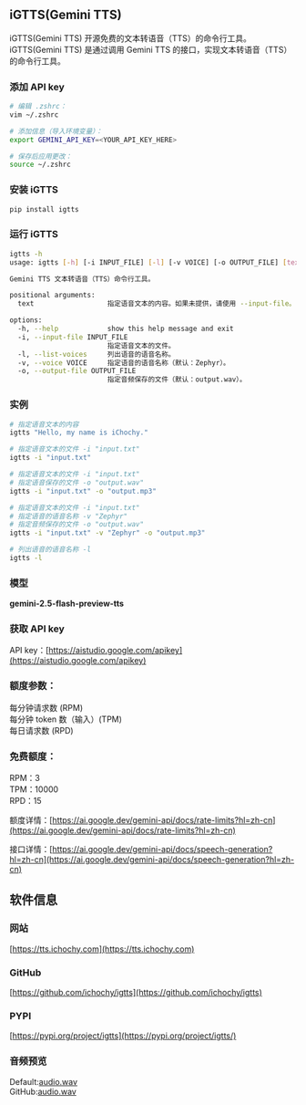 ## iGTTS(Gemini TTS)
iGTTS(Gemini TTS) 开源免费的文本转语音（TTS）的命令行工具。  
iGTTS(Gemini TTS) 是通过调用 Gemini TTS 的接口，实现文本转语音（TTS）的命令行工具。

### 添加 API key
```bash
# 编辑 .zshrc：
vim ~/.zshrc

# 添加信息（导入环境变量）：
export GEMINI_API_KEY=<YOUR_API_KEY_HERE>

# 保存后应用更改：
source ~/.zshrc
```
### 安装 iGTTS
```bash
pip install igtts
```

### 运行 iGTTS
```bash
igtts -h
usage: igtts [-h] [-i INPUT_FILE] [-l] [-v VOICE] [-o OUTPUT_FILE] [text]

Gemini TTS 文本转语音（TTS）命令行工具。

positional arguments:
  text                  指定语音文本的内容。如果未提供，请使用 --input-file。

options:
  -h, --help            show this help message and exit
  -i, --input-file INPUT_FILE
                        指定语音文本的文件。
  -l, --list-voices     列出语音的语音名称。
  -v, --voice VOICE     指定语音的语音名称（默认：Zephyr）。
  -o, --output-file OUTPUT_FILE
                        指定音频保存的文件（默认：output.wav）。
```

### 实例
```bash
# 指定语音文本的内容
igtts "Hello, my name is iChochy."

# 指定语音文本的文件 -i "input.txt"
igtts -i "input.txt"

# 指定语音文本的文件 -i "input.txt"
# 指定语音保存的文件 -o "output.wav"
igtts -i "input.txt" -o "output.mp3"

# 指定语音文本的文件 -i "input.txt"
# 指定语音的语音名称 -v "Zephyr"
# 指定音频保存的文件 -o "output.wav"
igtts -i "input.txt" -v "Zephyr" -o "output.mp3"

# 列出语音的语音名称 -l
igtts -l
```

### 模型
**gemini-2.5-flash-preview-tts**  

### 获取 API key
API key：[https://aistudio.google.com/apikey](https://aistudio.google.com/apikey)

### 额度参数：
每分钟请求数 (RPM)  
每分钟 token 数（输入）(TPM)  
每日请求数 (RPD)  

### 免费额度：
RPM：3	  
TPM：10000	  
RPD：15  

额度详情：[https://ai.google.dev/gemini-api/docs/rate-limits?hl=zh-cn](https://ai.google.dev/gemini-api/docs/rate-limits?hl=zh-cn)

接口详情：[https://ai.google.dev/gemini-api/docs/speech-generation?hl=zh-cn](https://ai.google.dev/gemini-api/docs/speech-generation?hl=zh-cn)


## 软件信息

### 网站
[https://tts.ichochy.com](https://tts.ichochy.com)

### GitHub 
[https://github.com/ichochy/igtts](https://github.com/ichochy/igtts)

### PYPI
[https://pypi.org/project/igtts](https://pypi.org/project/igtts/)


### 音频预览
Default:[audio.wav](https://file.ichochy.com/audio.wav)  
GitHub:[audio.wav](https://raw.githubusercontent.com/iChochy/iGTTS/refs/heads/main/output.wav)

